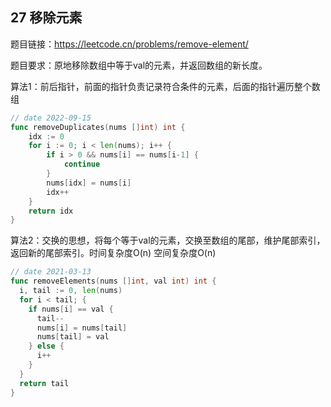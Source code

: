 ## 27 移除元素

题目链接：https://leetcode.cn/problems/remove-element/

题目要求：原地移除数组中等于val的元素，并返回数组的新长度。

算法1：前后指针，前面的指针负责记录符合条件的元素，后面的指针遍历整个数组

```go
// date 2022-09-15
func removeDuplicates(nums []int) int {
    idx := 0
    for i := 0; i < len(nums); i++ {
        if i > 0 && nums[i] == nums[i-1] {
            continue
        }
        nums[idx] = nums[i]
        idx++
    }
    return idx
}
```

算法2：交换的思想，将每个等于val的元素，交换至数组的尾部，维护尾部索引，返回新的尾部索引。时间复杂度O(n) 空间复杂度O(n)

```go
// date 2021-03-13
func removeElements(nums []int, val int) int {
  i, tail := 0, len(nums)
  for i < tail; {
    if nums[i] == val {
      tail--
      nums[i] = nums[tail]
      nums[tail] = val
    } else {
      i++
    }
  }
  return tail
}
```

